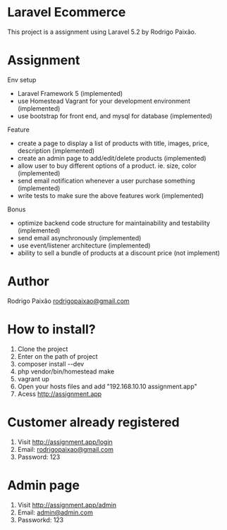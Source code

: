 # Laravel Ecommerce

This project is a assignment using Laravel 5.2 by Rodrigo Paixão.

# Assignment

Env setup

* Laravel Framework 5 (implemented)
* use Homestead Vagrant for your development environment (implemented)
* use bootstrap for front end, and mysql for database (implemented)

Feature

* create a page to display a list of products with title, images, price, description (implemented)
* create an admin page to add/edit/delete products (implemented)
* allow user to buy different options of a product. ie. size, color (implemented)
* send email notification whenever a user purchase something (implemented)
* write tests to make sure the above features work (implemented)

Bonus

* optimize backend code structure for maintainability and testability (implemented)
* send email asynchronously (implemented)
* use event/listener architecture (implemented)
* ability to sell a bundle of products at a discount price (not implement)

# Author

Rodrigo Paixão
rodrigopaixao@gmail.com

# How to install?

1. Clone the project 
2. Enter on the path of project
3. composer install --dev
4. php vendor/bin/homestead make
5. vagrant up
6. Open your hosts files and add "192.168.10.10 assignment.app"
7. Acess http://assignment.app

# Customer already registered

1. Visit http://assignment.app/login
2. Email: rodrigopaixao@gmail.com 
3. Password: 123

# Admin page

1. Visit http://assignment.app/admin
2. Email: admin@admin.com 
3. Passworkd: 123
